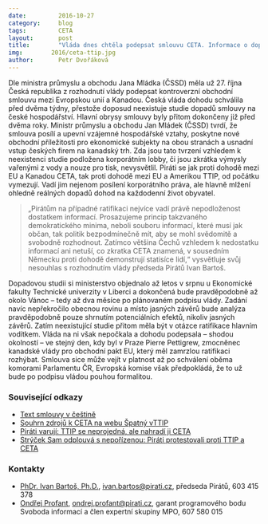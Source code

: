```yaml
---
date:         2016-10-27
category:     blog
tags:         CETA
layout:       post
title:        "Vláda dnes chtěla podepsat smlouvu CETA. Informace o dopadech na české hospodářství nemá." 
img:        2016/ceta-ttip.jpg
author:       Petr Dvořáková
---
```


Dle ministra průmyslu a obchodu Jana Mládka (ČSSD) měla už 27. října Česká republika z rozhodnutí vlády podepsat kontroverzní obchodní smlouvu mezi Evropskou unií a Kanadou. Česká vláda dohodu schválila před dvěma týdny, přestože doposud neexistuje studie dopadů smlouvy na české hospodářství. Hlavní obrysy smlouvy byly přitom dokončeny již před dvěma roky. Ministr průmyslu a obchodu Jan Mládek (ČSSD) tvrdí, že smlouva posílí a upevní vzájemné hospodářské vztahy, poskytne nové obchodní příležitosti pro ekonomické subjekty na obou stranách a usnadní vstup českých firem na kanadský trh. Zda jsou tato tvrzení vzhledem k neexistenci studie podložena korporátním lobby, či jsou zkrátka výmysly vařenými z vody a nouze pro tisk, nevysvětlil. Piráti se jak proti dohodě mezi EU a Kanadou CETA, tak proti dohodě mezi EU a Amerikou TTIP, od počátku vymezují. Vadí jim nejenom posílení korporátního práva, ale hlavně mlžení ohledně reálných dopadů dohod na každodenní život obyvatel.

> „Pirátům na případné ratifikaci nejvíce vadí právě nepodloženost dostatkem informací. Prosazujeme princip takzvaného demokratického minima, neboli souboru informací, které musí jak občan, tak politik bezpodmínečně mít, aby se mohl svědomitě a svobodně rozhodnout. Zatímco většina Čechů vzhledem k nedostatku informací ani netuší, co zkratka CETA znamená, v sousedním Německu proti dohodě demonstrují statisíce lidí,“ vysvětluje svůj nesouhlas s rozhodnutím vlády předseda Pirátů Ivan Bartoš.

Dopadovou studii si ministerstvo objednalo až letos v srpnu u Ekonomické fakulty Technické univerzity v Liberci a dokončená bude pravděpodobně až okolo Vánoc – tedy až dva měsíce po plánovaném podpisu vlády. Zadání navíc nepřekročilo obecnou rovinu a místo jasných závěrů bude analýza pravděpodobně pouze shrnutím potenciálních efektů, nikoliv jasných závěrů. Zatím neexistující studie přitom měla být v otázce ratifikace hlavním vodítkem. Vláda na ni však nepočkala a dohodu podepsala – shodou okolností – ve stejný den, kdy byl v Praze Pierre Pettigrew, zmocněnec kanadské vlády pro obchodní pakt EU, který měl zamrzlou ratifikaci rozhýbat. Smlouva sice může vejít v platnost až po schválení oběma komorami Parlamentu ČR, Evropská komise však předpokládá, že to už bude po podpisu vládou pouhou formalitou.

### Související odkazy

* [Text smlouvy v češtině](https://www.pirati.cz/_media/tiskove-zpravy/text_smlouvy.pdf)
* [Souhrn zdrojů k CETA na webu Špatný vTTIP](http://vttip.cz/zdroje-k-ceta/)
* [Piráti varují: TTIP se neprojedná, ale nahradí ji CETA](https://www.pirati.cz/tiskove-zpravy/pirati_varuji_ttip_se_neprojedna_ale_nahradi_ji_ceta)
* [Strýček Sam odplouvá s nepořízenou: Piráti protestovali proti TTIP a CETA](https://www.pirati.cz/tiskove-zpravy/strycek_sam_odplouva_s_neporizenou_pirati_protestovali_proti_ttip_a_ceta)

### Kontakty

* [PhDr. Ivan Bartoš, Ph.D.](https://www.pirati.cz/lide/ivan_bartos), [ivan.bartos@pirati.cz](mailto:ivan.bartos@pirati.cz), předseda Pirátů, 603 415 378
* [Ondřej Profant](https://www.pirati.cz/lide/ondrej_profant), [ondrej.profant@pirati.cz](mailto:ondrej.profant@pirati.cz), garant programového bodu Svoboda informací a člen expertní skupiny MPO, 607 580 015
